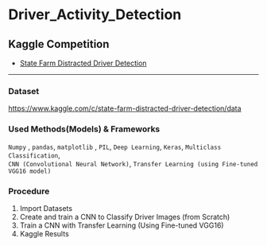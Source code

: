 # Driver_Activity_Detection
## Kaggle Competition    
- [State Farm Distracted Driver Detection](https://www.kaggle.com/c/state-farm-distracted-driver-detection)

-------
### Dataset
https://www.kaggle.com/c/state-farm-distracted-driver-detection/data    
    

### Used Methods(Models) & Frameworks
```Numpy``` , ```pandas```, ```matplotlib``` , ```PIL```, ```Deep Learning```, ```Keras```, ```Multiclass Classification```,    
```CNN (Convolutional Neural Network)```, ```Transfer Learning (using Fine-tuned VGG16 model)```

     
### Procedure
1. Import Datasets
2. Create and train a CNN to Classify Driver Images (from Scratch)
3. Train a CNN with Transfer Learning (Using Fine-tuned VGG16)
4. Kaggle Results


 
